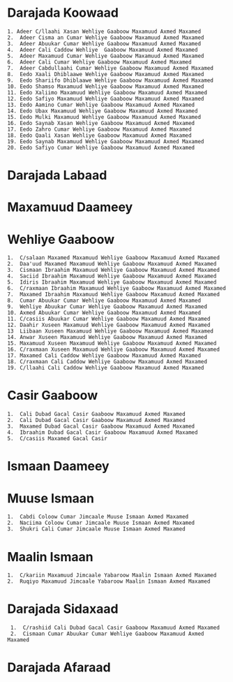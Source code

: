 # Darajada Koowaad

    1. Adeer C/llaahi Xasan Wehliye Gaaboow Maxamuud Axmed Maxamed
    2.  Adeer Cisma an Cumar Wehliye Gaaboow Maxamuud Axmed Maxamed
    3.  Adeer Abuukar Cumar Wehliye Gaaboow Maxamuud Axmed Maxamed
    4.  Adeer Cali Caddow Wehliye  Gaaboow Maxamuud Axmed Maxamed
    5.  Adeer Maxamuud Cumar Wehliye Gaaboow Maxamuud Axmed Maxamed
    6.  Adeer Cali Cumar Wehliye Gaaboow Maxamuud Axmed Maxamed
    7.  Adeer Cabdullaahi Cumar Wehliye Gaaboow Maxamuud Axmed Maxamed
    8.  Eedo Xaali Dhiblaawe Wehliye Gaaboow Maxamuud Axmed Maxamed
    9.  Eedo Shariifo Dhiblaawe Wehliye Gaaboow Maxamuud Axmed Maxamed
    10. Eedo Shamso Maxamuud Wehliye Gaaboow Maxamuud Axmed Maxamed
    11. Eedo Xaliimo Maxamuud Wehliye Gaaboow Maxamuud Axmed Maxamed
    12. Eedo Safiyo Maxamuud Wehliye Gaaboow Maxamuud Axmed Maxamed
    13. Eedo Aamino Cumar Wehliye Gaaboow Maxamuud Axmed Maxamed
    14. Eedo Ubax Maxamuud Wehliye Gaaboow Maxamuud Axmed Maxamed
    15. Eedo Mulki Maxamuud Wehliye Gaaboow Maxamuud Axmed Maxamed
    16. Eedo Saynab Xasan Wehliye Gaaboow Maxamuud Axmed Maxamed
    17. Eedo Zahro Cumar Wehliye Gaaboow Maxamuud Axmed Maxamed
    18. Eedo Qaali Xasan Wehliye Gaaboow Maxamuud Axmed Maxamed 
    19. Eedo Saynab Maxamuud Wehliye Gaaboow Maxamuud Axmed Maxamed
    20. Eedo Safiyo Cumar Wehliye Gaaboow Maxamuud Axmed Maxamed
    
# Darajada Labaad

 # Maxamuud Daameey

  # Wehliye Gaaboow

    1.  C/salaan Maxamed Maxamuud Wehliye Gaaboow Maxamuud Axmed Maxamed
    2.  Daa'uud Maxamed Maxamuud Wehliye Gaaboow Maxamuud Axmed Maxamed
    3.  Cismaan Ibraahim Maxamuud Wehliye Gaaboow Maxamuud Axmed Maxamed
    4.  Saciid Ibraahim Maxamuud Wehliye Gaaboow Maxamuud Axmed Maxamed
    5.  Idiris Ibraahim Maxamuud Wehliye Gaaboow Maxamuud Axmed Maxamed
    6.  C/raxmaan Ibraahim Maxamuud Wehliye Gaaboow Maxamuud Axmed Maxamed
    7.  Maxamed Ibraahim Maxamuud Wehliye Gaaboow Maxamuud Axmed Maxamed
    8.  Cumar Abuukar Cumar Wehliye Gaaboow Maxamuud Axmed Maxamed
    9.  Wehliye Abuukar Cumar Wehliye Gaaboow Maxamuud Axmed Maxamed
    10. Axmed Abuukar Cumar Wehliye Gaaboow Maxamuud Axmed Maxamed
    11. C/casiis Abuukar Cumar Wehliye Gaaboow Maxamuud Axmed Maxamed
    12. Daahir Xuseen Maxamuud Wehliye Gaaboow Maxamuud Axmed Maxamed
    13  Liibaan Xuseen Maxamuud Wehliye Gaaboow Maxamuud Axmed Maxamed
    14. Anwar Xuseen Maxamuud Wehliye Gaaboow Maxamuud Axmed Maxamed
    15. Maxamuud Xuseen Maxamuud Wehliye Gaaboow Maxamuud Axmed Maxamed
    16. C/raxmaan Xuseen Maxamuud Wehliye Gaaboow Maxamuud Axmed Maxamed
    17. Maxamed Cali Caddow Wehliye Gaaboow Maxamuud Axmed Maxamed
    18. C/raxmaan Cali Caddow Wehliye Gaaboow Maxamuud Axmed Maxamed
    19. C/llaahi Cali Caddow Wehliye Gaaboow Maxamuud Axmed Maxamed
    
# Casir Gaaboow

    1.  Cali Dubad Gacal Casir Gaaboow Maxamuud Axmed Maxamed
    2.  Cali Dubad Gacal Casir Gaaboow Maxamuud Axmed Maxamed
    3.  Maxamed Dubad Gacal Casir Gaaboow Maxamuud Axmed Maxamed
    4.  Ibraahim Dubad Gacal Casir Gaaboow Maxamuud Axmed Maxamed
    5.  C/casiis Maxamed Gacal Casir   
    
# Ismaan Daameey

# Muuse Ismaan

    1.  Cabdi Coloow Cumar Jimcaale Muuse Ismaan Axmed Maxamed
    2.  Naciima Coloow Cumar Jimcaale Muuse Ismaan Axmed Maxamed
    3.  Shukri Cali Cumar Jimcaale Muuse Ismaan Axmed Maxamed
    
# Maalin Ismaan

    1.  C/kariin Maxamuud Jimcaale Yabaroow Maalin Ismaan Axmed Maxamed
    2.  Ruqiyo Maxamuud Jimcaale Yabaroow Maalin Ismaan Axmed Maxamed 
    
# Darajada Sidaxaad

     1.  C/rashiid Cali Dubad Gacal Casir Gaaboow Maxamuud Axmed Maxamed
     2.  Cismaan Cumar Abuukar Cumar Wehliye Gaaboow Maxamuud Axmed Maxamed

# Darajada Afaraad

